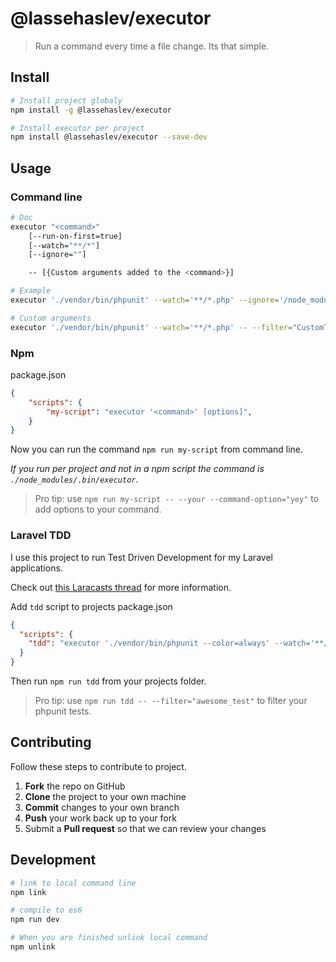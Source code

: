 # @lassehaslev/executor
> Run a command every time a file change. Its that simple.

## Install
```bash
# Install project globaly
npm install -g @lassehaslev/executor

# Install executor per project
npm install @lassehaslev/executor --save-dev
```

## Usage
### Command line
```bash
# Doc
executor "<command>"
    [--run-on-first=true]
    [--watch="**/*"]
    [--ignore=""]

    -- [{Custom arguments added to the <command>}]

# Example
executor './vendor/bin/phpunit' --watch='**/*.php' --ignore='/node_modules|\.git|vendor/'

# Custom arguments
executor './vendor/bin/phpunit' --watch='**/*.php' -- --filter="CustomTest"
```

### Npm
package.json
```json
{
    "scripts": {
        "my-script": "executor '<command>' [options]",
    }
}
```
Now you can run the command ```npm run my-script``` from command line.

*If you run per project and not in a npm script the command is ```./node_modules/.bin/executor```.*

> Pro tip: use `npm run my-script -- --your --command-option="yey"` to add options to your command.

### Laravel TDD
I use this project to run Test Driven Development for my Laravel applications.

Check out [this Laracasts thread](https://laracasts.com/discuss/channels/testing/laravel-mix-and-phpunit?page=1#reply-341786) for more information.

Add `tdd` script to projects package.json
```json
{
  "scripts": {
    "tdd": "executor './vendor/bin/phpunit --color=always' --watch='**/*.php' --ignore='node_modules/' --ignore='vendor/'"
  }
}
```

Then run `npm run tdd` from your projects folder.

> Pro tip: use `npm run tdd -- --filter="awesome_test"` to filter your phpunit tests.

## Contributing
Follow these steps to contribute to project.

 1. **Fork** the repo on GitHub
 2. **Clone** the project to your own machine
 3. **Commit** changes to your own branch
 4. **Push** your work back up to your fork
 5. Submit a **Pull request** so that we can review your changes


## Development
```bash
# link to local command line
npm link

# compile to es6
npm run dev

# When you are finished unlink local command
npm unlink
```
